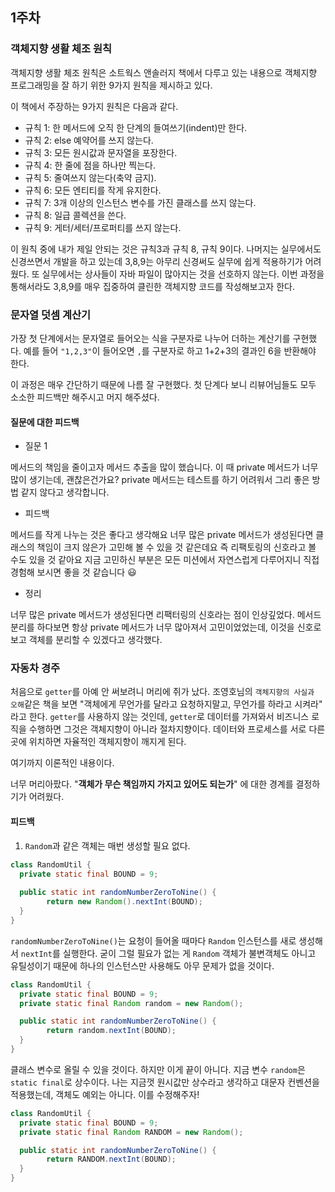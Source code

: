 ## 1주차
### 객체지향 생활 체조 원칙
객체지향 생활 체조 원칙은 소트웍스 앤솔러지 책에서 다루고 있는 내용으로 객체지향 프로그래밍을 잘 하기 위한 9가지 원칙을 제시하고 있다.

이 책에서 주장하는 9가지 원칙은 다음과 같다.

- 규칙 1: 한 메서드에 오직 한 단계의 들여쓰기(indent)만 한다.
- 규칙 2: else 예약어를 쓰지 않는다.
- 규칙 3: 모든 원시값과 문자열을 포장한다.
- 규칙 4: 한 줄에 점을 하나만 찍는다.
- 규칙 5: 줄여쓰지 않는다(축약 금지).
- 규칙 6: 모든 엔티티를 작게 유지한다.
- 규칙 7: 3개 이상의 인스턴스 변수를 가진 클래스를 쓰지 않는다.
- 규칙 8: 일급 콜렉션을 쓴다.
- 규칙 9: 게터/세터/프로퍼티를 쓰지 않는다.

이 원칙 중에 내가 제일 안되는 것은 규칙3과 규칙 8, 규칙 9이다. 나머지는 실무에서도 신경쓰면서 개발을 하고 있는데 3,8,9는 아무리 신경써도 실무에 쉽게 적용하기가 어려웠다. 또 실무에서는 상사들이 자바 파일이 많아지는 것을 선호하지 않는다. 이번 과정을 통해서라도 3,8,9를 매우 집중하여 클린한 객체지향 코드를 작성해보고자 한다.

### 문자열 덧셈 계산기
가장 첫 단계에서는 문자열로 들어오는 식을 구분자로 나누어 더하는 계산기를 구현했다.
예를 들어 `"1,2,3"`이 들어오면 `,`를 구분자로 하고 1+2+3의 결과인 6을 반환해야 한다.

이 과정은 매우 간단하기 때문에 나름 잘 구현했다. 첫 단계다 보니 리뷰어님들도 모두 소소한 피드백만 해주시고 머지 해주셨다.

#### 질문에 대한 피드백
- 질문 1

메서드의 책임을 줄이고자 메서드 추출을 많이 했습니다. 이 때 private 메서드가 너무 많이 생기는데, 괜찮은건가요? private 메서드는 테스트를 하기 어려워서 그리 좋은 방법 같지 않다고 생각합니다.

- 피드백

메서드를 작게 나누는 것은 좋다고 생각해요
너무 많은 private 메서드가 생성된다면 클래스의 책임이 크지 않은가 고민해 볼 수 있을 것 같은데요
즉 리팩토링의 신호라고 볼 수도 있을 것 같아요
지금 고민하신 부분은 모든 미션에서 자연스럽게 다루어지니 직접 경험해 보시면 좋을 것 같습니다 😃

- 정리

너무 많은 private 메서드가 생성된다면 리팩터링의 신호라는 점이 인상깊었다. 메서드 분리를 하다보면 항상 private 메서드가 너무 많아져서 고민이었었는데, 이것을 신호로 보고 객체를 분리할 수 있겠다고 생각했다.

### 자동차 경주
처음으로 `getter`를 아예 안 써보려니 머리에 쥐가 났다. 조영호님의 `객체지향의 사실과 오해`같은 책을 보면 "객체에게 무언가를 달라고 요청하지말고, 무언가를 하라고 시켜라" 라고 한다. `getter`를 사용하지 않는 것인데, `getter`로 데이터를 가져와서 비즈니스 로직을 수행하면 그것은 객체지향이 아니라 절차지향이다.
데이터와 프로세스를 서로 다른 곳에 위치하면 자율적인 객체지향이 깨지게 된다.

여기까지 이론적인 내용이다. 

너무 머리아팠다. "**객체가 무슨 책임까지 가지고 있어도 되는가**" 에 대한 경계를 결정하기가 어려웠다.

#### 피드백
1. `Random`과 같은 객체는 매번 생성할 필요 없다.

```java
class RandomUtil {
  private static final BOUND = 9;
  
  public static int randomNumberZeroToNine() {
        return new Random().nextInt(BOUND);
  }
}
```
`randomNumberZeroToNine()`는 요청이 들어올 때마다 `Random` 인스턴스를 새로 생성해서 `nextInt`를 실행한다. 굳이 그럴 필요가 없는 게 `Random` 객체가 불변객체도 아니고 유틸성이기 때문에 하나의 인스턴스만 사용해도 아무 문제가 없을 것이다.

```java
class RandomUtil {
  private static final BOUND = 9;
  private static final Random random = new Random();

  public static int randomNumberZeroToNine() {
        return random.nextInt(BOUND);
  }
}
```

클래스 변수로 올릴 수 있을 것이다. 하지만 이게 끝이 아니다. 지금 변수 `random`은 `static final`로 상수이다. 나는 지금껏 원시값만 상수라고 생각하고 대문자 컨벤션을 적용했는데, 객체도 예외는 아니다.
이를 수정해주자!
```java
class RandomUtil {
  private static final BOUND = 9;
  private static final Random RANDOM = new Random();

  public static int randomNumberZeroToNine() {
        return RANDOM.nextInt(BOUND);
  }
}
```